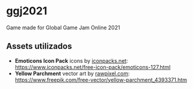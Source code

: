 # ggj2021
Game made for Global Game Jam Online 2021


## Assets utilizados
- **Emoticons Icon Pack** icons by [iconpacks.net](iconpacks.net): https://www.iconpacks.net/free-icon-pack/emoticons-127.html
- **Yellow Parchment** vector art by [rawpixel.com](rawpixel.com): https://www.freepik.com/free-vector/yellow-parchment_4393371.htm
